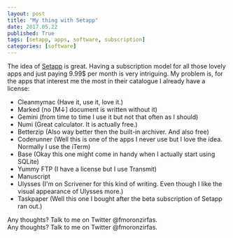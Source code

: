 ```yaml
---
layout: post
title: "My thing with Setapp"
date: 2017.05.22
published: True
tags: [setapp, apps, software, subscription]
categories: [software]
---
```


The idea of [Setapp](https://setapp.com/) is great. Having a subscription model for all those lovely apps and just paying 9.99$ per month is very intriguing. My problem is, for the apps that interest me the most in their catalogue I already have a license:  

- Cleanmymac (Have it, use it, love it.)
- Marked (no [M↓] document is written without it)
- Gemini (from time to time I use it but not that often as I should)
- Numi (Great calculator. It is actually free.)
- Betterzip (Also way better then the built-in archiver. And also free)
- Coderunner (Well this is one of the apps I never use but I love the idea. Normally I use the iTerm)
- Base (Okay this one might come in handy when I actually start using SQLite)
- Yummy FTP (I have a license but I use Transmit)
- Manuscript
- Ulysses (I'm on Scrivener for this kind of writing. Even though I like the visual appearance of Ulysses more.)
- Taskpaper (Well this one I bought after the beta subscription of Setapp ran out.)

Any thoughts? Talk to me on Twitter @fmoronzirfas.  
Any thoughts? Talk to me on Twitter @fmoronzirfas.  
